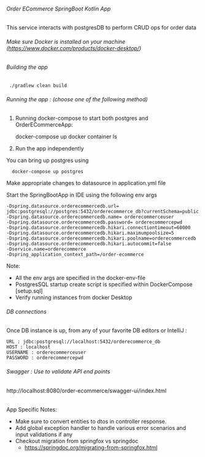 ###### Order ECommerce SpringBoot Kotlin App

This service interacts with postgresDB to perform CRUD ops for order data

###### Make sure Docker is installed on your machine (https://www.docker.com/products/docker-desktop/)

###### Building the app

     ./gradlew clean build

###### Running the app : (choose one of the following method)

1. Running docker-compose to start both postgres and OrderECommerceApp:

      docker-compose up 
      docker container ls

2. Run the app independently

You can bring up postgres using

      docker-compose up postgres

Make appropriate changes to datasource in application.yml file

Start the SpringBootApp in IDE using the following env args

    -Dspring.datasource.orderecommercedb.url= jdbc:postgresql://postgres:5432/orderecommerce_db?currentSchema=public
    -Dspring.datasource.orderecommercedb.name= orderecommerceuser
    -Dspring.datasource.orderecommercedb.password= orderecommercepwd
    -Dspring.datasource.orderecommercedb.hikari.connectiontimeout=60000
    -Dspring.datasource.orderecommercedb.hikari.maximumpoolsize=5
    -Dspring.datasource.orderecommercedb.hikari.poolname=orderecommercedb
    -Dspring.datasource.orderecommercedb.hikari.autocommit=false
    -Dservice.name=orderecommerce
    -Dspring_application_context_path=/order-ecommerce

Note:

* All the env args are specified in the docker-env-file
* PostgresSQL startup create script is specified within DockerCompose [setup.sql]
* Verify running instances from docker Desktop

###### DB connections

Once DB instance is up, from any of your favorite DB editors or IntelliJ :

    URL : jdbc:postgresql://localhost:5432/orderecommerce_db
    HOST : localhost
    USERNAME : orderecommerceuser
    PASSWORD : orderecommercepwd

###### Swagger : Use to validate API end points 

http://localhost:8080/order-ecommerce/swagger-ui/index.html

######

App Specific Notes:

* Make sure to convert entities to dtos in controller response.
* Add global exception handler to handle various error scenarios and input validations if any
* Checkout migration from springfox vs springdoc
  - https://springdoc.org/migrating-from-springfox.html